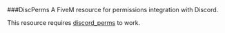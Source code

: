 ###DiscPerms
A FiveM resource for permissions integration with Discord.

This resource requires [discord_perms](https://github.com/sadboilogan/discord_perms) to work.
